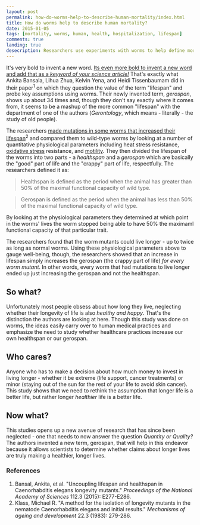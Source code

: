 ```yaml
---
layout: post
permalink: how-do-worms-help-to-describe-human-mortality/index.html
title: How do worms help to describe human mortality?
date: 2015-01-05
tags: [mortality, worms, human, health, hospitalization, lifespan]
comments: true
landing: true
desecription: Researchers use experiments with worms to help define mortality and define a new term, gerospan, to account for the time in life that is less than adequete.
---
```


It's very bold to invent a new word. [Its even more bold to invent a new word and add that as a *keyword of your science article!*](http://dx.doi.org/10.1073/pnas.1412192112) That's exactly what Ankita Bansala, Lihua  Zhua, Kelvin Yena, and Heidi Tissenbaumam did in their paper<sup>1</sup> on which they question the value of the term "lifespan" and probe key assumptions using worms. Their newly invented term, *gerospan*, shows up about 34 times and, though they don't say exactly where it comes from, it seems to be a mashup of the more common "lifespan" with the department of one of the authors (*Gerontology*, which means - literally - the study of old people).


The researchers [made mutations in some worms that increased their lifespan](https://www.ncbi.nlm.nih.gov/pubmed/6632998)<sup>2</sup> and compared them to wild-type worms by looking at a number of quantitative physiological parameters including heat stress resistance, [oxidative stress](http://www.news-medical.net/health/What-is-Oxidative-Stress.aspx) resistance, and [motility](http://www.wormbook.org/wbg/articles/volume-19-number-2/highlighted-methods-publication-bmp-biomechanical-profiling-of-c-elegans-motility-%E2%80%93-a-new-tool-for-quantifying-c-elegans-locomotion/). They then divided the lifespan of the worms into two parts - a *healthspan* and a *gerospan* which are basically the "good" part of life and the "crappy" part of life, respectfully. The researchers defined it as:

> Healthspan is defined as the period when the animal has greater than 50% of the maximal functional capacity of wild type.

> Gerospan is defined as the period when the animal has less than 50% of the maximal functional capacity of wild type.

By looking at the physiological parameters they determined at which point in the worms' lives the worm stopped being able to have 50% the maximaml functional capacity of that particular trait. 

The researchers found that the worm mutants could live longer - up to twice as long as normal worms. Using these physiological parameters above to gauge well-being, though, the researchers showed that an increase in lifespan simply increases the gerospan (the crappy part of life) *for every worm mutant*. In other words, every worm that had mutations to live longer ended up just increasing the gerospan and not the healthspan.

## So what?

Unfortunately most people obsess about how long they live, neglecting whether their longevity of life is also *healthy and happy*. That's the distinction the authors are looking at here. Though this study was done on worms, the ideas easily carry over to human medical practices and emphasize the need to study whether healthcare practices increase our own healthspan or our gerospan.

## Who cares? 

Anyone who has to make a decision about how much money to invest in living longer - whether it be extreme (life support, cancer treatments) or minor (staying out of the sun for the rest of your life to avoid skin cancer). This study shows that we need to rethink the assumption that longer life is a better life, but rather longer *healthier* life is a better life.

## Now what?

This studies opens up a new avenue of research that has since been neglected - one that needs to now answer the question *Quantity or Quality?* The authors invented a new term, gerospan, that will help in this endeavor because it allows scientists to determine whether claims about longer lives are truly making a healthier, longer lives.

### References

1. Bansal, Ankita, et al. "Uncoupling lifespan and healthspan in Caenorhabditis elegans longevity mutants." *Proceedings of the National Academy of Sciences* 112.3 (2015): E277-E286.
2. Klass, Michael R. "A method for the isolation of longevity mutants in the nematode Caenorhabditis elegans and initial results." *Mechanisms of ageing and development* 22.3 (1983): 279-286.
